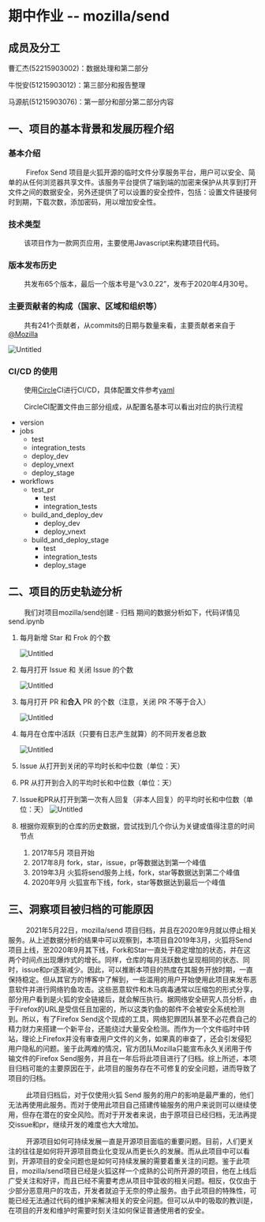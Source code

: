 # 期中作业 -- mozilla/send

## 成员及分工
曹汇杰(52215903002)：数据处理和第二部分

牛悦安(51215903012)：第三部分和报告整理

马源航(51215903076)：第一部分和部分第二部分内容

## 一、项目的基本背景和发展历程介绍

### 基本介绍

&emsp; &emsp; Firefox Send 项目是火狐开源的临时文件分享服务平台，用户可以安全、简单的从任何浏览器共享文件。该服务平台提供了端到端的加密来保护从共享到打开文件之间的数据安全，另外还提供了可以设置的安全控件，包括：设置文件链接何时到期，下载次数，添加密码，用以增加安全性。

### 技术类型

&emsp; &emsp;该项目作为一款网页应用，主要使用Javascript来构建项目代码。

### 版本发布历史

&emsp; &emsp;共发布65个版本，最后一个版本号是“v3.0.22”，发布于2020年4月30号。

### 主要贡献者的构成（国家、区域和组织等）

&emsp; &emsp;共有241个贡献者，从commits的日期与数量来看，主要贡献者来自于[@Mozilla](https://github.com/mozilla)

![Untitled](pic/contributor.png)

### CI/CD 的使用

&emsp; &emsp;使用[Circle](https://circleci.com/)CI进行CI/CD，具体配置文件参考[yaml](https://github.com/mozilla/send/blob/master/.circleci/config.yml)

&emsp; &emsp;CircleCI配置文件由三部分组成，从配置名基本可以看出对应的执行流程

- version
- jobs
    - test
    - integration_tests
    - deploy_dev
    - deploy_vnext
    - deploy_stage
- workflows
    - test_pr
        - test
        - integration_tests
    - build_and_deploy_dev
        - deploy_dev
        - deploy_vnext
    - build_and_deploy_stage
        - test
        - integration_tests
        - deploy_stage

## 二、项目的历史轨迹分析

&emsp; &emsp;我们对项目mozilla/send创建 - 归档 期间的数据分析如下，代码详情见 send.ipynb

1. 每月新增 Star 和 Frok 的个数
    
    ![Untitled](pic/analysis1.png)
    
2. 每月打开 Issue 和 关闭 Issue 的个数
    
    ![Untitled](pic/analysis2.png)
    
3.  每月打开 PR 和**合入** PR 的个数（注意，关闭 PR 不等于合入）
        
    ![Untitled](pic/analysis3.png)
        
4.  每月在仓库中活跃（只要有日志产生就算）的不同开发者总数
        
    ![Untitled](pic/analysis4.png)
        
5.  Issue 从打开到关闭的平均时长和中位数（单位：天）
6.  PR 从打开到合入的平均时长和中位数（单位：天）
7.  Issue和PR从打开到第一次有人回复（非本人回复）的平均时长和中位数（单位：天）
    ![Untitled](pic/analysis5.png)
8.  根据你观察到的仓库的历史数据，尝试找到几个你认为关键或值得注意的时间节点
    1. 2017年5月 项目开始
    2. 2017年8月 fork，star，issue，pr等数据达到第一个峰值
    3. 2019年3月 火狐将send服务上线，fork，star等数据达到第二个峰值
    4. 2020年9月 火狐宣布下线，fork，star等数据达到最后一个峰值

## 三、洞察项目被归档的可能原因

&emsp; &emsp; 2021年5月22日，mozilla/send 项目归档，并且在2020年9月就以停止相关服务。从上述数据分析的结果中可以观察到，本项目自2019年3月，火狐将Send项目上线，至2020年9月其下线，Fork和Star一直处于稳定增加的状态，并在这两个时间点出现爆炸式的增长。同样，仓库的每月活跃数也呈现相同的状态、同时，issue和pr逐渐减少。因此，可以推断本项目的热度在其服务开放时期，一直保持稳定。但从其官方的博客中了解到，一些滥用的用户开始使用此项目来发布恶意软件并进行网络钓鱼攻击。这些恶意软件和木马病毒通常以压缩包的形式分享，部分用户看到是火狐的安全链接后，就会解压执行。据网络安全研究人员分析，由于Firefox的URL是受信任且加密的，所以这类钓鱼的邮件不会被安全系统检测到。所以，有了Firefox Send这个现成的工具，网络犯罪团队甚至不必花费自己的精力财力来搭建一个新平台，还能绕过大量安全检测。而作为一个文件临时中转站，理论上Firefox并没有审查用户文件的义务，如果真的审查了，还会引发侵犯用户隐私的问题。鉴于此两难的情况，官方团队Mozilla只能宣布永久关闭用于传输文件的Firefox Send服务，并且在一年后将此项目进行了归档。综上所述，本项目归档可能的主要原因在于，此项目的服务存在不可修复的安全问题，进而导致了项目的归档。

&emsp; &emsp; 此项目归档后，对于仅使用火狐 Send 服务的用户的影响是最严重的，他们无法再使用此服务。而对于使用此项目自己搭建传输服务的用户来说则可以继续使用，但存在潜在的安全风险。而对于开发者来说，由于原项目已经归档，无法再提交issue和pr，继续开发的难度也大大增加。

&emsp; &emsp; 开源项目如何可持续发展一直是开源项目面临的重要问题。目前，人们更关注的往往是如何将开源项目商业化变现从而更长久的发展。而从此项目中可以看到，开源项目的安全问题也是如何可持续发展的需要着重关注的问题。鉴于此项目，mozilla/send项目已经是火狐这样一个成熟的公司所开源的项目，他在上线后广受关注和好评，而且已经不需要考虑从项目中营收的相关问题。相反，仅仅由于少部分恶意用户的攻击，开发者就迫于无奈的停止服务。由于此项目的特殊性，可能已经无法通过代码的维护来解决相关的安全问题。但可以从中的吸取的教训是，在项目的开发和维护时需要时刻关注如何保证普通使用者的安全。